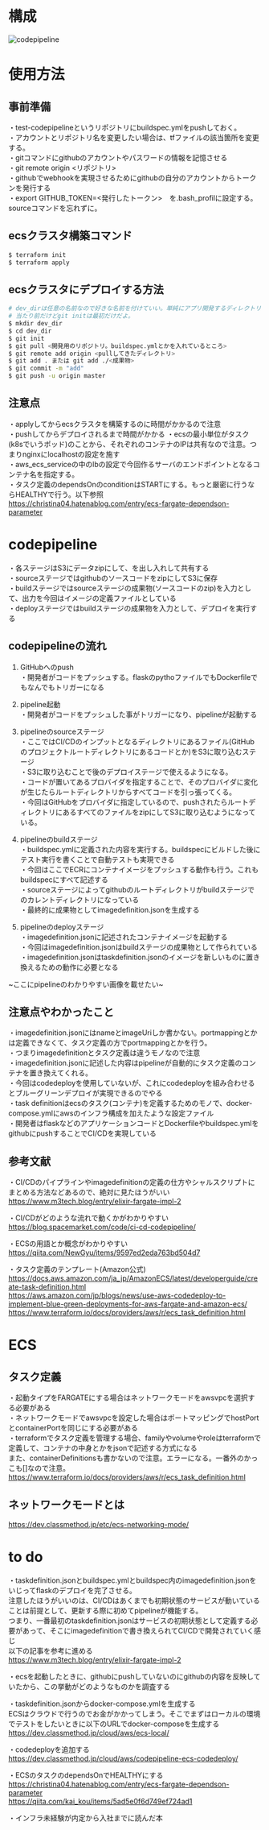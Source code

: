 # 構成  
![codepipeline](https://user-images.githubusercontent.com/53253817/73824566-b7ad1500-483d-11ea-8c9a-85e5bda11362.png)

# 使用方法  

## 事前準備  
・test-codepipelineというリポジトリにbuildspec.ymlをpushしておく。  
・アカウントとリポジトリ名を変更したい場合は、tfファイルの該当箇所を変更する。  
・gitコマンドにgithubのアカウントやパスワードの情報を記憶させる  
・git remote origin <リポジトリ>  
・githubでwebhookを実現させるためにgithubの自分のアカウントからトークンを発行する  
・export GITHUB_TOKEN=<発行したトークン>　を.bash_profilに設定する。sourceコマンドを忘れずに。  

## ecsクラスタ構築コマンド  
```bash  
$ terraform init  
$ terraform apply  
```  

## ecsクラスタにデプロイする方法  
```bash  
# dev_dirは任意の名前なので好きな名前を付けていい。単純にアプリ開発するディレクトリを作っているだけ  
# 当たり前だけどgit initは最初だけだよ。  
$ mkdir dev_dir  
$ cd dev_dir  
$ git init  
$ git pull <開発用のリポジトリ。buildspec.ymlとかを入れているところ>  
$ git remote add origin <pullしてきたディレクトリ>  
$ git add . または git add ./<成果物>  
$ git commit -m "add"  
$ git push -u origin master  
```  


## 注意点  
・applyしてからecsクラスタを構築するのに時間がかかるので注意  
・pushしてからデプロイされるまで時間がかかる
・ecsの最小単位がタスク(k8sでいうポッド)のことから、それぞれのコンテナのIPは共有なので注意。つまりnginxにlocalhostの設定を施す  
・aws_ecs_serviceの中のlbの設定で今回作るサーバのエンドポイントとなるコンテナ名を指定する。  
・タスク定義のdependsOnのconditionはSTARTにする。もっと厳密に行うならHEALTHYで行う。以下参照  
https://christina04.hatenablog.com/entry/ecs-fargate-dependson-parameter  

  

# codepipeline  
・各ステージはS3にデータzipにして、を出し入れして共有する  
・sourceステージではgithubのソースコードをzipにしてS3に保存  
・buildステージではsourceステージの成果物(ソースコードのzip)を入力として、出力を今回はイメージの定義ファイルとしている  
・deployステージではbuildステージの成果物を入力として、デプロイを実行する  
  
## codepipelineの流れ  
1. GitHubへのpush  
・開発者がコードをプッシュする。flaskのpythoファイルでもDockerfileでもなんでもトリガーになる  
  
2. pipeline起動  
・開発者がコードをプッシュした事がトリガーになり、pipelineが起動する  
  
3. pipelineのsourceステージ  
・ここではCI/CDのインプットとなるディレクトリにあるファイル(GitHubのプロジェクトルートディレクトリにあるコードとか)をS3に取り込むステージ  
・S3に取り込むことで後のデプロイステージで使えるようになる。  
・コードが置いてあるプロバイダを指定することで、そのプロバイダに変化が生じたらルートディレクトリからすべてコードを引っ張ってくる。  
・今回はGitHubをプロバイダに指定しているので、pushされたらルートディレクトリにあるすべてのファイルをzipにしてS3に取り込むようになっている。  
  
4. pipelineのbuildステージ  
・buildspec.ymlに定義された内容を実行する。buildspecにビルドした後にテスト実行を書くことで自動テストも実現できる  
・今回はここでECRにコンテナイメージをプッシュする動作も行う。これもbuildspecにすべて記述する  
・sourceステージによってgithubのルートディレクトリがbuildステージでのカレントディレクトリになっている  
・最終的に成果物としてimagedefinition.jsonを生成する  
  
5. pipelineのdeployステージ  
・imagedefinition.jsonに記述されたコンテナイメージを起動する  
・今回はimagedefinition.jsonはbuildステージの成果物として作られている  
・imagedefinition.jsonはtaskdefinition.jsonのイメージを新しいものに置き換えるための動作に必要となる  
  
~ここにpipelineのわかりやすい画像を載せたい~  

## 注意点やわかったこと  
・imagedefinition.jsonにはnameとimageUriしか書かない。portmappingとかは定義できなくて、タスク定義の方でportmappingとかを行う。  
・つまりimagedefinitionとタスク定義は違うモノなので注意  
・imagedefinition.jsonに記述した内容はpipelineが自動的にタスク定義のコンテナを置き換えてくれる。  
・今回はcodedeployを使用していないが、これにcodedeployを組み合わせるとブルーグリーンデプロイが実現できるのでやる  
・task definitionはecsのタスク(コンテナ)を定義するためのモノで、docker-compose.ymlにawsのインフラ構成を加えたような設定ファイル  
・開発者はflaskなどのアプリケーションコードとDockerfileやbuildspec.ymlをgithubにpushすることでCI/CDを実現している  

## 参考文献  
・CI/CDのパイプラインやimagedefinitionの定義の仕方やシャルスクリプトにまとめる方法などあるので、絶対に見たほうがいい  
https://www.m3tech.blog/entry/elixir-fargate-impl-2  

・CI/CDがどのような流れで動くかがわかりやすい  
https://blog.spacemarket.com/code/ci-cd-codepipeline/  
  
・ECSの用語とか概念がわかりやすい  
https://qiita.com/NewGyu/items/9597ed2eda763bd504d7  
  
・タスク定義のテンプレート(Amazon公式)  
https://docs.aws.amazon.com/ja_jp/AmazonECS/latest/developerguide/create-task-definition.html  
https://aws.amazon.com/jp/blogs/news/use-aws-codedeploy-to-implement-blue-green-deployments-for-aws-fargate-and-amazon-ecs/  
https://www.terraform.io/docs/providers/aws/r/ecs_task_definition.html  
  
# ECS  
## タスク定義  
・起動タイプをFARGATEにする場合はネットワークモードをawsvpcを選択する必要がある  
・ネットワークモードでawsvpcを設定した場合はポートマッピングでhostPortとcontainerPortを同じにする必要がある  
・terraformでタスク定義を管理する場合、familyやvolumeやroleはterraformで定義して、コンテナの中身とかをjsonで記述する方式になる  
また、containerDefinitionsも書かないので注意。エラーになる。一番外のかっこも[]なので注意。  
https://www.terraform.io/docs/providers/aws/r/ecs_task_definition.html  
  
## ネットワークモードとは  
https://dev.classmethod.jp/etc/ecs-networking-mode/  

# to do  
・taskdefinition.jsonとbuildspec.ymlとbuildspec内のimagedefinition.jsonをいじってflaskのデプロイを完了させる。  
注意したほうがいいのは、CI/CDはあくまでも初期状態のサービスが動いていることは前提として、更新する際に初めてpipelineが機能する。  
つまり、一番最初のtaskdefinition.jsonはサービスの初期状態として定義する必要があって、そこにimagedefinitionで書き換えられてCI/CDで開発されていく感じ  
以下の記事を参考に進める  
https://www.m3tech.blog/entry/elixir-fargate-impl-2  
  
・ecsを起動したときに、githubにpushしていないのにgithubの内容を反映していたから、この挙動がどのようなものかを調査する  
  
・taskdefinition.jsonからdocker-compose.ymlを生成する  
ECSはクラウドで行うのでお金がかかってしまう。そこでまずはローカルの環境でテストをしたいときに以下のURLでdocker-composeを生成する  
https://dev.classmethod.jp/cloud/aws/ecs-local/  
  
・codedeployを追加する  
https://dev.classmethod.jp/cloud/aws/codepipeline-ecs-codedeploy/  

・ECSのタスクのdependsOnでHEALTHYにする  
https://christina04.hatenablog.com/entry/ecs-fargate-dependson-parameter  
https://qiita.com/kai_kou/items/5ad5e0f6d749ef724ad1  
  
・インフラ未経験が内定から入社までに読んだ本  
